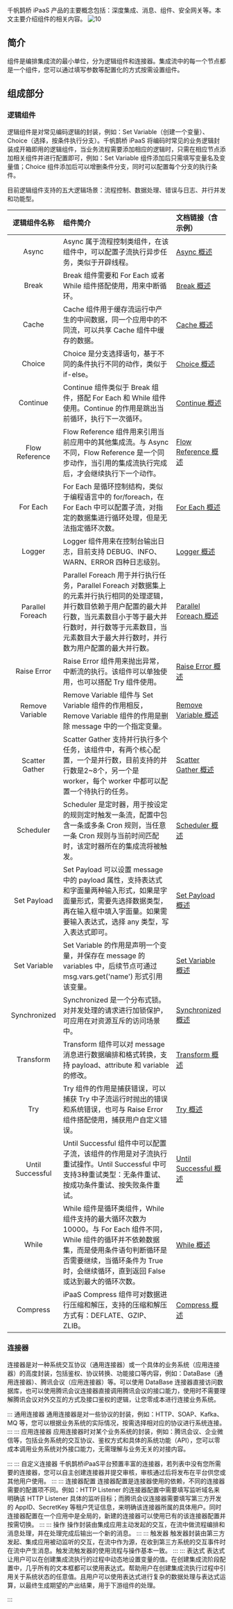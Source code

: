 千帆鹊桥 iPaaS 产品的主要概念包括：深度集成、消息、组件、安全网关等。本文主要介绍组件的相关内容。
![10](https://document-1259649581.cos.ap-guangzhou.myqcloud.com/eis/10.png)
## 简介
组件是编排集成流的最小单位，分为逻辑组件和连接器。集成流中的每一个节点都是一个组件，您可以通过填写参数等配置化的方式按需设置组件。 

## 组成部分
### 逻辑组件
逻辑组件是对常见编码逻辑的封装，例如：Set Variable（创建一个变量）、Choice（选择，按条件执行分支）。千帆鹊桥 iPaaS 将编码时常见的业务逻辑封装成开箱即用的逻辑组件，当业务流程需要添加相应的逻辑时，只需在相应节点添加相关组件并进行配置即可，例如：Set Variable 组件添加后只需填写变量名及变量值；Choice 组件添加后可以增删条件分支，同时可以配置每个分支的执行条件。

目前逻辑组件支持的五大逻辑场景：流程控制、数据处理、错误与日志、并行并发和功能型。 

|逻辑组件名称|组件简介|文档链接（含示例）  
|:-: | :------ |:-----  
|Async|	Async 属于流程控制类组件，在该组件中，可以配置子流执行异步任务，类似于开辟线程。|	[Async 概述](https://cloud.tencent.com/document/product/1270/55350)  
|Break|	Break 组件需要和 For Each 或者 While 组件搭配使用，用来中断循环。|[Break 概述](https://cloud.tencent.com/document/product/1270/55351)  
|Cache|	Cache 组件用于缓存流运行中产生的中间数据，同一个应用中的不同流，可以共享 Cache 组件中缓存的数据。|[Cache 概述](https://cloud.tencent.com/document/product/1270/55374)  
|Choice|	Choice 是分支选择语句，基于不同的条件执行不同的动作，类似于 if-else。|[Choice 概述](https://cloud.tencent.com/document/product/1270/55382)  
|Continue|	Continue 组件类似于 Break 组件，搭配 For Each 和 While 组件使用。Continue 的作用是跳出当前循环，执行下一次循环。|[Continue 概述](https://cloud.tencent.com/document/product/1270/55387)  
|Flow Reference|	Flow Reference 组件用来引用当前应用中的其他集成流。与 Async 不同，Flow Reference 是一个同步动作，当引用的集成流执行完成后，才会继续执行下一个动作。|[Flow Reference 概述](https://cloud.tencent.com/document/product/1270/55388)	  
|For Each|	For Each 是循环控制结构，类似于编程语言中的 for/foreach，在 For Each 中可以配置子流，对指定的数据集进行循环处理，但是无法指定循环次数。|[For Each 概述](https://cloud.tencent.com/document/product/1270/55401)	  
|Logger|Logger 组件用来在控制台输出日志，目前支持 DEBUG、INFO、WARN、ERROR 四种日志级别。|[Logger 概述](https://cloud.tencent.com/document/product/1270/55402)	  
|Parallel Foreach|	Parallel Foreach 用于并行执行任务，Parallel Foreach 对数据集上的元素并行执行相同的处理逻辑，并行数目依赖于用户配置的最大并行数，当元素数目小于等于最大并行数时，并行数等于元素数目，当元素数目大于最大并行数时，并行数为用户配置的最大并行数。|[Parallel Foreach 概述](https://cloud.tencent.com/document/product/1270/55403)	  
|Raise Error|	Raise Error 组件用来抛出异常，中断流的执行。该组件可以单独使用，也可以搭配 Try 组件使用。|[Raise Error 概述](https://cloud.tencent.com/document/product/1270/55404)	  
|Remove Variable|	Remove Variable 组件与 Set Variable 组件的作用相反，Remove Variable 组件的作用是删除 message 中的一个指定变量。|[Remove Variable 概述](https://cloud.tencent.com/document/product/1270/55405)	  
|Scatter Gather|Scatter Gather 支持并行执行多个任务，该组件中，有两个核心配置，一个是并行数，目前支持的并行数是2~8个，另一个是 worker，每个 worker 中都可以配置一个待执行的任务。|[Scatter Gather 概述](https://cloud.tencent.com/document/product/1270/55407)  
|Scheduler|Scheduler 是定时器，用于按设定的规则定时触发一条流，配置中包含一条或多条 Cron 规则，当任意一条 Cron 规则与当前时间匹配时，该定时器所在的集成流将被触发。|[Scheduler 概述 ](https://cloud.tencent.com/document/product/1270/55408)  
|Set Payload|Set Payload 可以设置 message 中的 payload 属性，支持表达式和字面量两种输入形式，如果是字面量形式，需要先选择数据类型，再在输入框中填入字面量。如果需要输入表达式，选择 any 类型，写入表达式即可。|[Set Payload 概述](https://cloud.tencent.com/document/product/1270/55409)  
|Set Variable|Set Variable 的作用是声明一个变量，并保存在 message 的 variables 中，后续节点可通过 msg.vars.get('name') 形式引用该变量。|[Set Variable 概述](https://cloud.tencent.com/document/product/1270/55410)  
|Synchronized|Synchronized 是一个分布式锁。对并发处理的请求进行加锁保护，可应用在对资源互斥的访问场景中。|[Synchronized 概述](https://cloud.tencent.com/document/product/1270/55411)  
|Transform|Transform 组件可以对 message 消息进行数据编排和格式转换，支持 payload、attribute 和 variable 的修改。|[Transform 概述](https://cloud.tencent.com/document/product/1270/55412)  
|Try|Try 组件的作用是捕获错误，可以捕获 Try 中子流运行时抛出的错误和系统错误，也可与 Raise Error 组件搭配使用，捕获用户自定义错误。|[Try 概述](https://cloud.tencent.com/document/product/1270/55413)  
|Until Successful|Until Successful 组件中可以配置子流，该组件的作用是对子流执行重试操作。Until Successful 中可支持3种重试类型：无条件重试、按成功条件重试、按失败条件重试。|[Until Successful 概述](https://cloud.tencent.com/document/product/1270/55432)  
|While|While 组件是循环类组件，While 组件支持的最大循环次数为10000。与 For Each 组件不同，While 组件的循环并不依赖数据集，而是使用条件语句判断循环是否需要继续，当循环条件为 True 时，会继续循环，直到返回 False 或达到最大的循环次数。|[While 概述](https://cloud.tencent.com/document/product/1270/55439)  
|Compress|iPaaS Compress 组件可对数据进行压缩和解压，支持的压缩和解压方式有：DEFLATE、GZIP、ZLIB。|[Compress 概述](https://cloud.tencent.com/document/product/1270/57872)   

### 连接器
连接器是对一种系统交互协议（通用连接器）或一个具体的业务系统（应用连接器）的高度封装，包括鉴权、协议转换、功能接口等内容，例如：DataBase（通用连接器）、腾讯会议（应用连接器）等。可以使用 DataBase 连接器直接访问数据库，也可以使用腾讯会议连接器直接调用腾讯会议的接口能力，使用时不需要理解腾讯会议对外交互的方式及接口鉴权的逻辑，让您零成本进行连接业务系统。

<dx-tabs>
::: 通用连接器
通用连接器是对一些协议的封装，例如：HTTP、SOAP、Kafka、MQ 等，您可以根据业务系统的实际情况，按需选择相对应的协议进行系统连接。
:::
::: 应用连接器
应用连接器时对某个业务系统的封装，例如：腾讯会议、企业微信等，包括业务系统的交互协议、鉴权方式和具体的系统功能（API），您可以零成本调用业务系统对外接口能力，无需理解与业务无关的对接内容。

:::
::: 自定义连接器
千帆鹊桥iPaaS平台预置丰富的连接器，若列表中没有您所需要的连接器，您可以自主创建连接器并提交审核，审核通过后将发布在平台供您或其他用户使用。
:::
::: 连接器配置
连接器配置是连接器使用的依赖，不同的连接器需要的配置项不同。例如：HTTP Listener 的连接器配置中需要填写监听域名来明确该 HTTP Listener 具体的监听目标；而腾讯会议连接器需要填写第三方开发的 AppID、SecretKey 等租户凭证信息，来明确该连接器所属的具体用户。同时连接器配置在一个应用中是全局的，新建的连接器可以使用已有的该连接器配置并按需切换。 
:::
::: 操作
操作封装由集成应用主动发起的交互，在流中做流程编排和消息处理，并在处理完成后输出一个新的消息。
:::
::: 触发器
触发器封装由第三方发起、集成应用被动监听的交互，在流中作为源，在收到第三方系统的交互事件时在流中产生消息。触发流触发器的使用流程与操作基本一致。
:::
::: 表达式
表达式让用户可以在创建集成流执行的过程中动态地设置变量的值。在创建集成流阶段配置中，几乎所有的文本框都可以使用表达式。帮助用户在创建集成流执行过程中引用关于系统状态的任意值。且用户可以使用表达式进行复杂的数据处理与表达式运算，以最终生成期望的产出结果，用于下游组件的处理。

:::
</dx-tabs>



